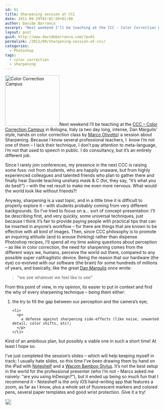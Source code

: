 ```yaml
---
id: 61
title: Sharpening session at CCC
date: 2011-09-29T02:01:59+01:00
author: Davide Barranca
excerpt: "Next weekend I'll be teaching at the CCC - Color Correction Campus, a two day long, intense, Dan Margulis' style, hands on color correction class, a short session about Sharpening. Being the topic so vast, I've come up with kind of a concept-presentation..."
layout: post
guid: http://www.davidebarranca.com/?p=61
permalink: /2011/09/sharpening-session-at-ccc/
categories:
  - Photoshop
tags:
  - color correction
  - sharpening
---
```

<div class="pf-content">
  <p>
    <a href="http://localhost:8888/?attachment_id=56" ><img class="alignleft size-full wp-image-56" style="border-style: initial;border-color: initial;border-width: 0px" src="http://localhost:8888/wp-content/uploads/2011/09/ccc.jpg" alt="Color Correction Campus" width="178" height="165" srcset="http://localhost:8888/wp-content/uploads/2011/09/ccc.jpg 178w, http://localhost:8888/wp-content/uploads/2011/09/ccc-150x139.jpg 150w" sizes="(max-width: 178px) 100vw, 178px" /></a>Next weekend I&#8217;ll be teaching at the <a title="CCC - Color Correction Campus" href="http://www.colorcorrectioncampus.com">CCC &#8211; Color Correction Campus</a> in Bologna, Italy (a two day long, intense, Dan Margulis&#8217; style, hands on color correction class by <a title="Marco Olivotto official website" href="http://www.marcoolivotto.com" target="_blank">Marco Olivotto</a>) a session about Sharpening. Because I know several professional teachers, I  know I&#8217;m not one of them &#8211; I lack their technique, I don&#8217;t pay attention to meta-language, I&#8217;m not that used to speech in public. I do consultancy, but it&#8217;s an entirely different job.<br /> <!--more Read more...-->
  </p>
  
  <p>
    Since I rarely join conferences, my presence in the next CCC is raising some fuss: not from students, who are happily unaware, but from highly experienced colleagues and talented friends who plan to gather there and finally hear Davide teaching unsharp mask & C (for, they say, &#8220;it&#8217;s what you do best!&#8221;) &#8211; with the net result to make me even more nervous. What would the world look like without friends?!
  </p>
  
  <p>
    Anyway, sharpening is a vast topic, and in a little time it is difficult to properly explore it &#8211; with students probably coming from very different backgrounds. So I&#8217;ve tried to focus on a&#8230; sort of concept-presentation: I&#8217;ll be describing first, and very quickly, some universal techniques, just because I think it&#8217;s fair to provide paying people with practical tips that can be inserted in anyone&#8217;s workflow &#8211; for there are things that are known to be effective with all kind of images. Then, since CCC philosophy is to promote an inquiring attitude (and to arouse thinking) rather than dispense Photoshop recipes, I&#8217;ll spend all my time asking questions about perception &#8211; as like in color correction, the need for sharpening comes from the different ways we, humans, perceive the world out there, compared to any possible super califragilistic device. Being the reason that our hardware (the eye) co-evolved with our software (the brain) for some hundreds of millions of years, and basically, like the great <a title="Dan Margulis" href="http://www.ledet.com/margulis" target="_blank">Dan Margulis</a> once wrote:
  </p>
  
  <blockquote>
    <p>
      &#8220;we see whatever we feel like to see&#8221;
    </p>
  </blockquote>
  
  <p>
    From this point of view, in my opinion, its easier to put in context and find the why of every sharpening technique &#8211; being them either:
  </p>
  
  <ol>
    <li>
      <p>
        the try to fill the gap between our perception and the camera&#8217;s eye;
      </p>
    </li>
    
    <li>
      <p>
        a defense against sharpening side-effects (like noise, unwanted detail, color shifts, etc);
      </p>
    </li>
  </ol>
  
  <p>
    Kind of an ambitious plan, but possibly a viable one in such a short time! At least I hope so.
  </p>
  
  <p>
    I&#8217;ve just completed the session&#8217;s slides &#8211; which will help keeping myself in track; I usually hate slides, so this time I&#8217;ve been drawing them by hand on the iPad with <a title="Noteshelf for iPad" href="http://www.fluidtouch.biz/noteshelf/" target="_blank">Noteshelf</a> and a <a title="Wacom Bamboo Stylus" href="http://www.wacom.com/en/Products/Bamboo/BambooStylus.aspx" target="_blank">Wacom Bamboo Stylus</a>. It&#8217;s not the best setup in the world for the professional presenter (who I&#8217;m not &#8211; Marco asked me naively: &#8220;are you using InDesign?&#8221;), but it ended up being so much fun that I recommend it &#8211; Noteshelf is the only iOS hand-writing app that features a zoom, as far as I know, plus a whole set of fluorescent markers and colored pens, several paper templates and good wrist protection. Give it a try!
  </p>
</div>

<!-- Share-Widget Button BEGIN --><a href="javascript:void(0);" myshare\_id="mys\_shareit" myshare\_url="http://localhost:8888/2011/09/sharpening-session-at-ccc/" myshare\_title="Sharpening session at CCC" rel="nofollow" onclick=" return false;" style="text-decoration:none; color:#000000; font-size:11px; line-height:20px;"> 

<img src="http://localhost:8888/wp-content/plugins/share-widget/img/share-button-white-small.png" height="20" alt="Share" style="border:0" /> </a> <!-- Share-Widget Button END -->